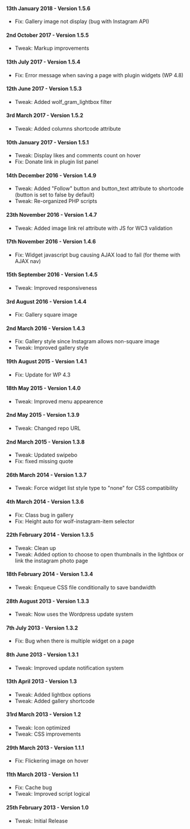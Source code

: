 #### 13th January 2018 - Version 1.5.6

* Fix: Gallery image not display (bug with Instagram API)

#### 2nd October 2017 - Version 1.5.5

* Tweak: Markup improvements

#### 13th July 2017 - Version 1.5.4

* Fix: Error message when saving a page with plugin widgets (WP 4.8)

#### 12th June 2017 - Version 1.5.3

* Tweak: Added wolf_gram_lightbox filter

#### 3rd March 2017 - Version 1.5.2

* Tweak: Added columns shortcode attribute

#### 10th January 2017 - Version 1.5.1

* Tweak: Display likes and comments count on hover
* Fix: Donate link in plugin list panel

#### 14th December 2016 - Version 1.4.9

* Tweak: Added "Follow" button and button_text attribute to shortcode (button is set to false by default)
* Tweak: Re-organized PHP scripts

#### 23th November 2016 - Version 1.4.7

* Tweak: Added image link rel attribute with JS for WC3 validation

#### 17th November 2016 - Version 1.4.6

* Fix: Widget javascript bug causing AJAX load to fail (for theme with AJAX nav)

#### 15th September 2016 - Version 1.4.5

* Tweak: Improved responsiveness

#### 3rd August 2016 - Version 1.4.4

* Fix: Gallery square image

#### 2nd March 2016 - Version 1.4.3

* Fix: Gallery style since Instagram allows non-square image
* Tweak: Improved gallery style

#### 19th August 2015 - Version 1.4.1

* Fix: Update for WP 4.3 

#### 18th May 2015 - Version 1.4.0

* Tweak: Improved menu appearence 

#### 2nd May 2015 - Version 1.3.9

* Tweak: Changed repo URL 

#### 2nd March 2015 - Version 1.3.8

* Tweak: Updated swipebo
* Fix: fixed missing quote

#### 26th March 2014 - Version 1.3.7

* Tweak: Force widget list style type to "none" for CSS compatibility

#### 4th March 2014 - Version 1.3.6

* Fix: Class bug in gallery
* Fix: Height auto for wolf-instagram-item selector

#### 22th February 2014 - Version 1.3.5

* Tweak: Clean up
* Tweak: Added option to choose to open thumbnails in the lightbox or link the instagram photo page 

#### 18th February 2014 - Version 1.3.4

* Tweak: Enqueue CSS file conditionally to save bandwidth 

#### 28th August 2013 - Version 1.3.3

* Tweak: Now uses the Wordpress update system 

#### 7th July 2013 - Version 1.3.2

* Fix: Bug when there is multiple widget on a page

#### 8th June 2013 - Version 1.3.1

* Tweak: Improved update notification system

#### 13th April 2013 - Version 1.3

* Tweak: Added lightbox options
* Tweak: Added gallery shortcode

#### 31rd March 2013 - Version 1.2

* Tweak: Icon optimized
* Tweak: CSS improvements

#### 29th March 2013 - Version 1.1.1

* Fix: Flickering image on hover

#### 11th March 2013 - Version 1.1

* Fix: Cache bug
* Tweak: Improved script logical

#### 25th February 2013 - Version 1.0

* Tweak:  Initial Release 